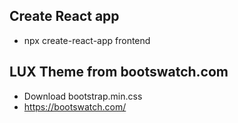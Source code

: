## Create React app
- npx create-react-app frontend

## LUX Theme from bootswatch.com
- Download bootstrap.min.css
- https://bootswatch.com/

